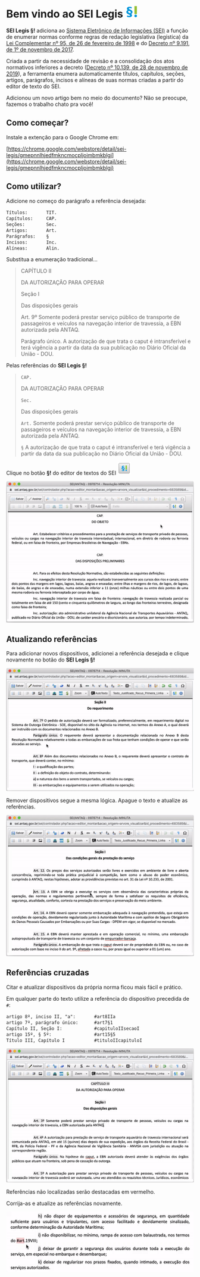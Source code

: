 # Bem vindo ao SEI Legis ![SEI Legis](/img/icon-32.png)

**SEI Legis §!** adiciona ao [Sistema Eletrônico de Informações (SEI)](https://softwarepublico.gov.br/social/sei) a função de enumerar normas conforme regras de redação legislativa (legística) da [Lei Complementar nº 95, de 26 de fevereiro de 1998](http://www.planalto.gov.br/ccivil_03/leis/lcp/lcp95.htm) e do [Decreto nº 9.191, de 1º de novembro de 2017](http://www.planalto.gov.br/ccivil_03/_ato2015-2018/2017/decreto/D9191.htm).

Criada a partir da necessidade de revisão e a consolidação dos atos normativos inferiores a decreto ([Decreto nº 10.139, de 28 de novembro de 2019](http://www.planalto.gov.br/ccivil_03/_ato2019-2022/2019/decreto/D10139.htm)), a ferramenta enumera automaticamente títulos, capítulos, seções, artigos, parágrafos, incisos e alíneas de suas normas criadas a partir do editor de texto do SEI.

Adicionou um novo artigo bem no meio do documento? Não se preocupe, fazemos o trabalho chato pra você!

## Como começar?

Instale a extenção para o Google Chrome em:

[https://chrome.google.com/webstore/detail/sei-legis/gmepnnlhjedfmkncmocpljoimbmkblgj](https://chrome.google.com/webstore/detail/sei-legis/gmepnnlhjedfmkncmocpljoimbmkblgj)

## Como utilizar?

Adicione no começo do parágrafo a referência desejada:
```
Títulos:       TIT.
Capítulos:     CAP.
Seções:        Sec.
Artigos:       Art.
Parágrafos:    §
Incisos:       Inc.
Alíneas:       Alin.
```

 Substitua a enumeração tradicional...

> CAPÍTULO II
>
> DA AUTORIZAÇÃO PARA OPERAR
> 
> Seção I
>
> Das disposições gerais
> 
> Art. 9º Somente poderá prestar serviço público de transporte de passageiros e veículos na navegação interior de travessia, a EBN autorizada pela ANTAQ.
>
> Parágrafo único. A autorização de que trata o caput é intransferível e terá vigência a partir da data da sua publicação no Diário Oficial da União - DOU.

Pelas referências do **SEI Legis §!**

> `CAP.`
>
> DA AUTORIZAÇÃO PARA OPERAR
> 
> `Sec.`
>
> Das disposições gerais
> 
> `Art.` Somente poderá prestar serviço público de transporte de passageiros e veículos na navegação interior de travessia, a EBN autorizada pela ANTAQ.
>
> `§` A autorização de que trata o caput é intransferível e terá vigência a partir da data da sua publicação no Diário Oficial da União - DOU.

Clique no botão **§!** do editor de textos do SEI ![SEI Legis](/img/icon-cke.png) 

![Tela 1](/img/tela-1.01.gif) 

## Atualizando referências

Para adicionar novos dispositivos, adicionei a referência desejada e clique novamente no botão do **SEI Legis §!**

![Tela 2](/img/tela-2.01.gif) 

Remover dispositivos segue a mesma lógica. Apague o texto e atualize as referências.

![Tela 3](/img/tela-3.01.gif) 

## Referências cruzadas

Citar e atualizar dispositivos da própria norma ficou mais fácil e prático.

Em qualquer parte do texto utilize a referência do dispositivo precedida de `#`:

```
artigo 8º, inciso II, "a":       #art8IIa
artigo 7º, parágrafo único:      #art7§1
Capítulo II, Seção I:            #capituloIIsecaoI
artigo 15º, § 5º:                #art15§5
Título III, Capítulo I           #tituloIIcapituloI
```
![Tela 4](/img/tela-4.01.gif) 

Referências não localizadas serão destacadas em vermelho.

Corrija-as e atualize as referências novamente.

![Tela 5](/img/tela-5.01.gif) 
